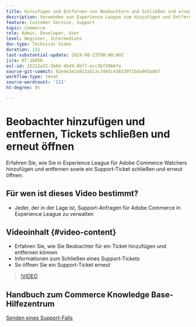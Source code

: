 ```yaml
---
title: Hinzufügen und Entfernen von Beobachtern und Schließen und erneutes Öffnen eines Support-Tickets
description: Verwenden von Experience League zum Hinzufügen und Entfernen von Watchern und Schließen und erneuten Öffnen eines Support-Tickets
feature: Customer Service, Support
topic: Commerce
role: Admin, Developer, User
level: Beginner, Intermediate
doc-type: Technical Video
duration: 131
last-substantial-update: 2024-08-23T00:00:00Z
jira: KT-16050
exl-id: 15212a32-5b6b-4b49-8bf7-acc3bf39b6fa
source-git-commit: 82e4e3e2a922a513c7d45ce3833971bda093a86f
workflow-type: tm+mt
source-wordcount: '113'
ht-degree: 0%

---
```


# Beobachter hinzufügen und entfernen, Tickets schließen und erneut öffnen

Erfahren Sie, wie Sie in Experience League für Adobe Commerce Watchers hinzufügen und entfernen sowie ein Support-Ticket schließen und erneut öffnen.

## Für wen ist dieses Video bestimmt?

* Jeder, der in der Lage ist, Support-Anfragen für Adobe Commerce in Experience League zu verwalten

## Videoinhalt {#video-content}

* Erfahren Sie, wie Sie Beobachter für ein Ticket hinzufügen und entfernen können
* Informationen zum Schließen eines Support-Tickets
* So öffnen Sie ein Support-Ticket erneut

>[!VIDEO](https://video.tv.adobe.com/v/3433082?learn=on)

## Handbuch zum Commerce Knowledge Base-Hilfezentrum

[Senden eines Support-Falls](https://experienceleague.adobe.com/de/docs/commerce-knowledge-base/kb/help-center-guide/magento-help-center-user-guide#support-case)

